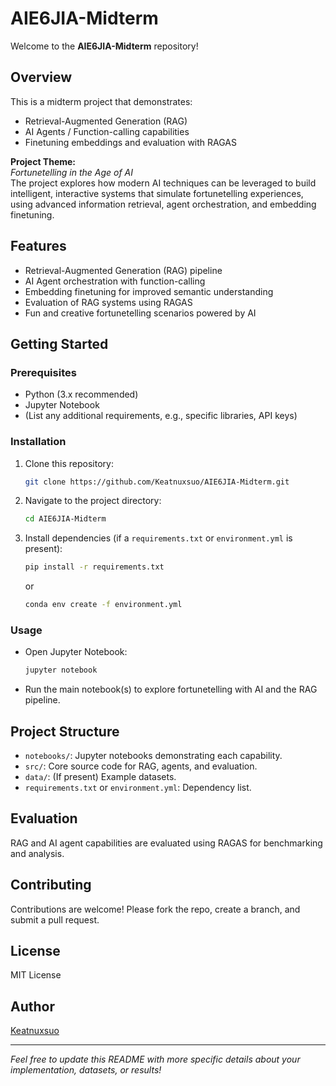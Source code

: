 # AIE6JIA-Midterm

Welcome to the **AIE6JIA-Midterm** repository!

## Overview

This is a midterm project that demonstrates:
- Retrieval-Augmented Generation (RAG)
- AI Agents / Function-calling capabilities
- Finetuning embeddings and evaluation with RAGAS

**Project Theme:**  
*Fortunetelling in the Age of AI*  
The project explores how modern AI techniques can be leveraged to build intelligent, interactive systems that simulate fortunetelling experiences, using advanced information retrieval, agent orchestration, and embedding finetuning.

## Features

- Retrieval-Augmented Generation (RAG) pipeline
- AI Agent orchestration with function-calling
- Embedding finetuning for improved semantic understanding
- Evaluation of RAG systems using RAGAS
- Fun and creative fortunetelling scenarios powered by AI

## Getting Started

### Prerequisites

- Python (3.x recommended)
- Jupyter Notebook
- (List any additional requirements, e.g., specific libraries, API keys)

### Installation

1. Clone this repository:
   ```bash
   git clone https://github.com/Keatnuxsuo/AIE6JIA-Midterm.git
   ```
2. Navigate to the project directory:
   ```bash
   cd AIE6JIA-Midterm
   ```
3. Install dependencies (if a `requirements.txt` or `environment.yml` is present):
   ```bash
   pip install -r requirements.txt
   ```
   or
   ```bash
   conda env create -f environment.yml
   ```

### Usage

- Open Jupyter Notebook:
  ```bash
  jupyter notebook
  ```
- Run the main notebook(s) to explore fortunetelling with AI and the RAG pipeline.

## Project Structure

- `notebooks/`: Jupyter notebooks demonstrating each capability.
- `src/`: Core source code for RAG, agents, and evaluation.
- `data/`: (If present) Example datasets.
- `requirements.txt` or `environment.yml`: Dependency list.

## Evaluation

RAG and AI agent capabilities are evaluated using RAGAS for benchmarking and analysis.

## Contributing

Contributions are welcome! Please fork the repo, create a branch, and submit a pull request.

## License

MIT License

## Author

[Keatnuxsuo](https://github.com/Keatnuxsuo)

---

*Feel free to update this README with more specific details about your implementation, datasets, or results!*
